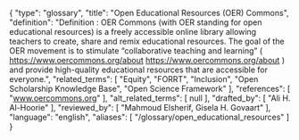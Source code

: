 {
    "type": "glossary",
    "title": "Open Educational Resources (OER) Commons",
    "definition": "Definition : OER Commons (with OER standing for open educational resources) is a freely accessible online library allowing teachers to create, share and remix educational resources. The goal of the OER movement is to stimulate “collaborative teaching and learning” ( https://www.oercommons.org/about https://www.oercommons.org/about ) and provide high-quality educational resources that are accessible for everyone.",
    "related_terms": [
        "Equity",
        "FORRT",
        "Inclusion",
        "Open Scholarship Knowledge Base",
        "Open Science Framework"
    ],
    "references": [
        "www.oercommons.org"
    ],
    "alt_related_terms": [
        null
    ],
    "drafted_by": [
        "Ali H. Al-Hoorie"
    ],
    "reviewed_by": [
        "Mahmoud Elsherif, Gisela H. Govaart"
    ],
    "language": "english",
    "aliases": [
        "/glossary/open_educational_resources"
    ]
}

